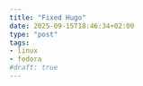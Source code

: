 ```yaml
---
title: "Fixed Hugo"
date: 2025-09-15T18:46:34+02:00
type: "post"
tags:
- linux
- fedora
#draft: true
---
```



